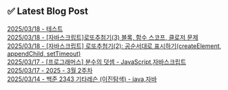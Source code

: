 

## ✅ Latest Blog Post

[2025/03/18 - 테스트](https://blog.naver.com/kwmingyu/223801418214?fromRss=true&trackingCode=rss) <br/>
[2025/03/18 - [자바스크립트]로또추첨기(3) 블록, 함수 스코프, 클로저 문제](https://blog.naver.com/kwmingyu/223801044020?fromRss=true&trackingCode=rss) <br/>
[2025/03/18 - [자바스크립트] 로또추첨기(2): 공순서대로 표시하기(createElement, appendChild, setTimeout)](https://blog.naver.com/kwmingyu/223800894480?fromRss=true&trackingCode=rss) <br/>
[2025/03/17 - [프로그래머스] 분수의 덧셈 - JavaScript,자바스크립트](https://blog.naver.com/kwmingyu/223799436366?fromRss=true&trackingCode=rss) <br/>
[2025/03/17 - 2025 - 3월 2주차](https://blog.naver.com/kwmingyu/223799355390?fromRss=true&trackingCode=rss) <br/>
[2025/03/14 - 백준 2343 기타레슨 (이진탐색) - java,자바](https://blog.naver.com/kwmingyu/223795919942?fromRss=true&trackingCode=rss) <br/>
